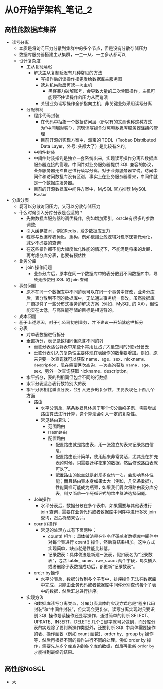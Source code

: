 # 从0开始学架构_笔记_2

## 高性能数据库集群
  * 读写分离
    - 本质是将访问压力分散到集群中的多个节点，但是没有分散存储压力
    - 数据库服务器搭建主从集群，一主一从、一主多从都可以
    - 设计复杂度
      - 主从复制延迟
        - 解决主从复制延迟有几种常见的方法
          - 写操作后的读操作指定发给数据库主服务器
          - 读从机失败后再读一次主机
            - 黑客暴力破解账号，会导致大量的二次读取操作，主机可能顶不住读操作的压力从而崩溃
          - 关键业务读写操作全部指向主机，非关键业务采用读写分离
      - 分配机制
        - 程序代码封装
          - 在代码中抽象一个数据访问层（所以有的文章也称这种方式为“中间层封装”），实现读写操作分离和数据库服务器连接的管理
          - 目前开源的实现方案中，淘宝的 TDDL（Taobao Distributed Data Layer，外号: 头都大了）是比较有名的。
        - 中间件封装
         - 中间件封装指的是独立一套系统出来，实现读写操作分离和数据库服务器连接的管理。中间件对业务服务器提供 SQL 兼容的协议，业务服务器无须自己进行读写分离。对于业务服务器来说，访问中间件和访问数据库没有区别，事实上在业务服务器看来，中间件就是一个数据库服务器。
         - 目前的开源数据库中间件方案中，MySQL 官方推荐 MySQL Router
  * 分库分表
    - 既可以分散访问压力，又可以分散存储压力
    - 什么时候引入分库分表是合适的？
      - 先做数据库服务器的调优操作，例如增加索引，oracle有很多的参数调整;
      - 引入缓存技术，例如Redis，减少数据库压力
      - 程序与数据库表优化，重构，例如根据业务逻辑对程序逻辑做优化，减少不必要的查询;
      - 在这些操作都不能大幅度优化性能的情况下，不能满足将来的发展，再考虑分库分表，也要有预估性
    - 业务分库
      - join 操作问题
        - 业务分库后，原本在同一个数据库中的表分散到不同数据库中，导致无法使用 SQL 的 join 查询
     - 事务问题
       - 原本在同一个数据库中不同的表可以在同一个事务中修改，业务分库后，表分散到不同的数据库中，无法通过事务统一修改。虽然数据库厂商提供了一些分布式事务的解决方案（例如，MySQL 的 XA），但性能实在太低，与高性能存储的目标是相违背的。
     - 成本问题
     - 基于上述原因，对于小公司初创业务，并不建议一开始就这样拆分
    - 分表
      - 对单表数据进行拆分
      - 垂直拆分，表记录数相同但包含不同的列
        - 垂直分表适合将表中某些不常用且占了大量空间的列拆分出去
        - 垂直分表引入的复杂性主要体现在表操作的数量要增加。例如，原来只要一次查询就可以获取 name、age、sex、nickname、description，现在需要两次查询，一次查询获取 name、age、sex，另外一次查询获取 nickname、description。
      - 水平拆分，表的列相同但包含不同的行数据
       - 水平分表适合表行数特别大的表
       - 水平分表相比垂直分表，会引入更多的复杂性，主要表现在下面几个方面
         - 路由
           - 水平分表后，某条数据具体属于哪个切分后的子表，需要增加路由算法进行计算，这个算法会引入一定的复杂性。
           - 常见路由算法：
             - 范围路由
             - Hash路由
             - 配置路由
               - 配置路由就是路由表，用一张独立的表来记录路由信息。
               - 配置路由设计简单，使用起来非常灵活，尤其是在扩充表的时候，只需要迁移指定的数据，然后修改路由表就可以了。
               - 配置路由的缺点就是必须多查询一次，会影响整体性能；而且路由表本身如果太大（例如，几亿条数据），性能同样可能成为瓶颈，如果我们再次将路由表分库分表，则又面临一个死循环式的路由算法选择问题。
         - Join操作
           -  水平分表后，数据分散在多个表中，如果需要与其他表进行 join 查询，需要在业务代码或者数据库中间件中进行多次 join 查询，然后将结果合并。
         - count()操作
           - 常见的处理方式有下面两种：
             - count() 相加：具体做法是在业务代码或者数据库中间件中对每个表进行 count() 操作，然后将结果相加。这种方式实现简单，缺点就是性能比较低。
             - 记录数表：具体做法是新建一张表，假如表名为“记录数表”，包含 table_name、row_count 两个字段，每次插入或者删除子表数据成功后，都更新“记录数表”。
         - order by操作
           - 水平分表后，数据分散到多个子表中，排序操作无法在数据库中完成，只能由业务代码或者数据库中间件分别查询每个子表中的数据，然后汇总进行排序。
       - 实现方法
         - 和数据库读写分离类似，分库分表具体的实现方式也是“程序代码封装”和“中间件封装”，但实现会更复杂。读写分离实现时只要识别 SQL 操作是读操作还是写操作，通过简单的判断 SELECT、UPDATE、INSERT、DELETE 几个关键字就可以做到，而分库分表的实现除了要判断操作类型外，还要判断 SQL 中具体需要操作的表、操作函数（例如 count 函数)、order by、group by 操作等，然后再根据不同的操作进行不同的处理。例如 order by 操作，需要先从多个库查询到各个库的数据，然后再重新 order by 才能得到最终的结果。

## 高性能NoSQL
  * 大
